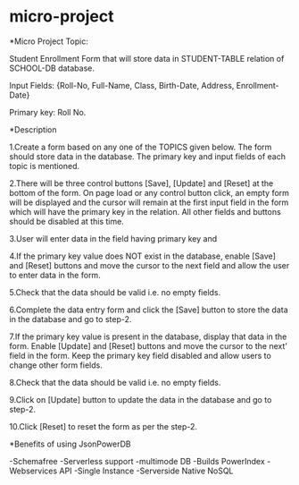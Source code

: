 # micro-project
*Micro Project Topic:

Student Enrollment Form that will store data in STUDENT-TABLE relation of SCHOOL-DB database.

Input Fields: {Roll-No, Full-Name, Class, Birth-Date, Address, Enrollment-Date}

Primary key: Roll No.

*Description

1.Create a form based on any one of the TOPICS given below. The form should store data in the database. The primary key and input fields of each topic is mentioned.

2.There will be three control buttons [Save], [Update] and [Reset] at the bottom of the form. On page load or any control button click, an empty form will be displayed and the cursor will remain at the first input field in the form which will have the primary key in the relation. All other fields and buttons should be disabled at this time.

3.User will enter data in the field having primary key and

4.If the primary key value does NOT exist in the database, enable [Save] and [Reset] buttons and move the cursor to the next field and allow the user to enter data in the form.

5.Check that the data should be valid i.e. no empty fields.

6.Complete the data entry form and click the [Save] button to store the data in the database and go to step-2.

7.If the primary key value is present in the database, display that data in the form. Enable [Update] and [Reset] buttons and move the cursor to the next' field in the form. Keep the primary key field disabled and allow users to change other form fields.

8.Check that the data should be valid i.e. no empty fields.

9.Click on [Update] button to update the data in the database and go to step-2.

10.Click [Reset] to reset the form as per the step-2.


*Benefits of using JsonPowerDB

-Schemafree
-Serverless support
-multimode DB
-Builds PowerIndex
-Webservices API
-Single Instance
-Serverside Native NoSQL